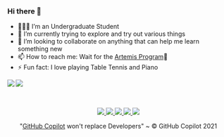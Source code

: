 ### Hi there 👋

<!--
**QuantuMAtharva/QuantuMAtharva** is a ✨ _special_ ✨ repository because its `README.md` (this file) appears on your GitHub profile.

Here are some ideas to get you started:

- 🔭 I’m currently working ...
- 🌱 I’m currently learning ...
- 👯 I’m looking to collaborate on ...
- 🤔 I’m looking for help with ...
- 💬 Ask me about ...
- 📫 How to reach me: ...
- 😄 Pronouns: ...
- ⚡ Fun fact: ...
-->
- 👨🏻‍🎓 I’m an Undergraduate Student
- 🔭 I’m currently trying to explore and try out various things
- 👯 I’m looking to collaborate on anything that can help me learn something new
- 📫 How to reach me: Wait for the <a href="https://www.nasa.gov/specials/artemis/" target="_blank">Artemis Program</a>🚀
- ⚡ Fun fact: I love playing Table Tennis and Piano

<img align="left" src="https://github-readme-stats.vercel.app/api?username=QuantuMAtharva&count_private=true&show_icons=true&theme=blue-green&include_all_commits=true">
<img src="https://github-readme-stats.vercel.app/api/top-langs/?username=QuantuMAtharva&theme=blue-green&count_private=true&&include_all_commits=true">

<br>
<br>
<br>

<p align="center">
  <a href="https://bit.ly/36aAYqh" target="_blank">
    <img src="https://img.shields.io/badge/-Visit_my_Website-EA4335?style=flat&logo=blogger&logoColor=white&link=https://bit.ly/36aAYqh" />
  </a>
  <a href="https://bit.ly/36aAYqh" target="_blank">
    <img src="https://img.shields.io/badge/-Contact_Me-BB001B?style=flat&logo=Gmail&logoColor=white&link=https://bit.ly/36aAYqh" />
  </a>
  <a href="https://bit.ly/36aAYqh" target="_blank">
    <img src="https://img.shields.io/badge/-LinkedIn-blue?style=flat&logo=Linkedin&logoColor=white&link=https://bit.ly/36aAYqh" />
  </a>
  <a href="http://github.com/QuantuMAtharva">
    <img src="https://img.shields.io/github/followers/QuantuMAtharva?label=follow&style=social" />
  </a>
  <img src="https://komarev.com/ghpvc/?username=QuantuMAtharva&style=flat&color=0b98d9" /> 
</p>

<p align="center">
  "<a href="https://copilot.github.com/" target="_blank">GitHub Copilot</a> won't replace Developers" ~ © GitHub Copilot 2021
</p>
